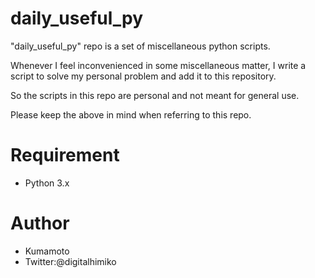 # daily_useful_py
 
"daily_useful_py" repo is a set of miscellaneous python scripts.

Whenever I feel inconvenienced in some miscellaneous matter, I write a script to solve my personal problem and add it to this repository.

So the scripts in this repo are personal and not meant for general use.

Please keep the above in mind when referring to this repo.
 
# Requirement
 
* Python  3.x
 
# Author
 
* Kumamoto
* Twitter:@digitalhimiko
